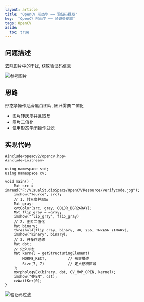```yaml
---
layout: article
title: "OpenCV 形态学 —— 验证码提取"
key:  "OpenCV 形态学 —— 验证码提取"
tags: OpenCV
aside:
  toc: true
---
```


## 问题描述
去除图片中的干扰, 获取验证码信息

![参考图片](https://i.loli.net/2019/05/29/5cee1e61d673517139.png)

## 思路
形态学操作适合黑白图片, 因此需要二值化
- 图片转灰度并且取反
- 图片二值化
- 使用形态学闭操作过滤

<!--more-->

## 实现代码
```
#include<opencv2/opencv.hpp>
#include<iostream>

using namespace std;
using namespace cv;

void main() {
	Mat src = imread("F:/VisualStudioSpace/OpenCV/Resource/verifycode.jpg");
	imshow("Source", src);
	// 1. 转灰度并取反
	Mat gray;
	cvtColor(src, gray, COLOR_BGR2GRAY);
	Mat flip_gray = ~gray;
	imshow("flip_gray", flip_gray);
	// 2. 图片二值化
	Mat binary;
	threshold(flip_gray, binary, 40, 255, THRESH_BINARY);
	imshow("binary", binary);
	// 3. 开操作过滤
	Mat dst;
	// 定义形态
	Mat kernel = getStructuringElement(
		MORPH_RECT,          // 形态描述
		Size(7, 7)           // 定义卷积区域
	);
	morphologyEx(binary, dst, CV_MOP_OPEN, kernel);
	imshow("OPEN", dst);
	cvWaitKey(0);
}
```

![验证码过滤](https://i.loli.net/2019/05/29/5cee1e6ea723587147.png)